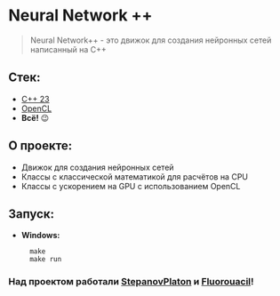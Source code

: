# Neural Network ++
> Neural Network++ - это движок для создания нейронных сетей написанный на С++

## Стек:
- [C++ 23](https://ru.wikipedia.org/wiki/C%2B%2B23)
- [OpenCL](https://ru.wikipedia.org/wiki/OpenCL)
- **Всё!** :wink:

## О проекте:
- Движок для создания нейронных сетей
- Классы с классической математикой для расчётов на CPU
- Классы с ускорением на GPU с использованием OpenCL

## Запуск:
- **Windows:**
  ```
    make
    make run
  ```

### Над проектом работали [StepanovPlaton](https://github.com/StepanovPlaton) и [Fluorouacil](https://github.com/Fluorouacil)!
